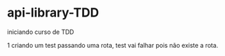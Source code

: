 # api-library-TDD

iniciando curso de TDD

1 criando um test passando uma rota, test vai falhar pois não existe a rota.